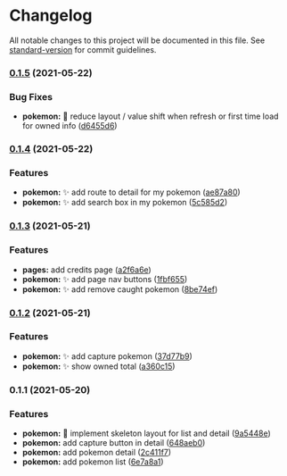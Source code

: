 # Changelog

All notable changes to this project will be documented in this file. See [standard-version](https://github.com/conventional-changelog/standard-version) for commit guidelines.

### [0.1.5](https://github.com/sozonome/poke-app/compare/v0.1.4...v0.1.5) (2021-05-22)


### Bug Fixes

* **pokemon:** :lipstick: reduce layout / value shift when refresh or first time load for owned info ([d6455d6](https://github.com/sozonome/poke-app/commit/d6455d6fed975d3f93a3c775bc01fc2a43c7e431))

### [0.1.4](https://github.com/sozonome/poke-app/compare/v0.1.3...v0.1.4) (2021-05-22)


### Features

* **pokemon:** :sparkles: add route to detail for my pokemon ([ae87a80](https://github.com/sozonome/poke-app/commit/ae87a80775137b81939e30afce968ffe2551b484))
* **pokemon:** :sparkles: add search box in my pokemon ([5c585d2](https://github.com/sozonome/poke-app/commit/5c585d2cf2d405e01a09229362cff01aa3c9efff))

### [0.1.3](https://github.com/sozonome/poke-app/compare/v0.1.2...v0.1.3) (2021-05-21)


### Features

* **pages:** add credits page ([a2f6a6e](https://github.com/sozonome/poke-app/commit/a2f6a6e294cf76eaecaff35642de1b5f17b5b874))
* **pokemon:** :sparkles: add page nav buttons ([1fbf655](https://github.com/sozonome/poke-app/commit/1fbf655c9733ece112ea880499f5773760e6a0d2))
* **pokemon:** :sparkles: add remove caught pokemon ([8be74ef](https://github.com/sozonome/poke-app/commit/8be74efb769f33c788418854f957dd2bf0a0a24f))

### [0.1.2](https://github.com/sozonome/poke-app/compare/v0.1.1...v0.1.2) (2021-05-21)


### Features

* **pokemon:** :sparkles: add capture pokemon ([37d77b9](https://github.com/sozonome/poke-app/commit/37d77b914885188709abfa18acded5596a9843ae))
* **pokemon:** :sparkles: show owned total ([a360c15](https://github.com/sozonome/poke-app/commit/a360c15dc8877b8fa1b6567d65b32f5f77fd2f74))

### 0.1.1 (2021-05-20)


### Features

* **pokemon:** :lipstick: implement skeleton layout for list and detail ([9a5448e](https://github.com/sozonome/poke-app/commit/9a5448e58350c71e72f08549f657f7b6f37eabac))
* **pokemon:** add capture button in detail ([648aeb0](https://github.com/sozonome/poke-app/commit/648aeb0d4a7b1ebe3b6dd38c235f9232e4229b15))
* **pokemon:** add pokemon detail ([2c411f7](https://github.com/sozonome/poke-app/commit/2c411f743006be3bda9f80c6a7249f5815a210d1))
* **pokemon:** add pokemon list ([6e7a8a1](https://github.com/sozonome/poke-app/commit/6e7a8a1dc49c05e7b3633ecf836e1e0e139ed10e))
